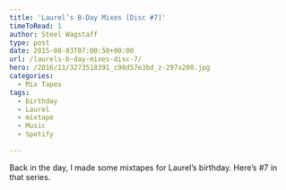 ```yaml
---
title: 'Laurel’s B-Day Mixes [Disc #7]'
timeToRead: 1 
author: Steel Wagstaff
type: post
date: 2015-08-03T07:00:50+00:00
url: /laurels-b-day-mixes-disc-7/
hero: /2016/11/3273518391_c98d57e3bd_z-297x200.jpg
categories:
  - Mix Tapes
tags:
  - birthday
  - Laurel
  - mixtape
  - Music
  - Spotify

---
```

Back in the day, I made some mixtapes for Laurel&#8217;s birthday. Here&#8217;s #7 in that series.